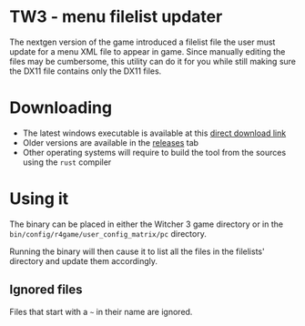 # TW3 - menu filelist updater
The nextgen version of the game introduced a filelist file the user must update for a menu XML file to appear in game. Since manually editing the files may be cumbersome, this utility can do it for you
while still making sure the DX11 file contains only the DX11 files.

# Downloading
 - The latest windows executable is available at this [direct download link](https://github.com/Aelto/tw3-menufilelist-updater/releases/latest/download/tw3-menufilelist-updater.exe)
 - Older versions are available in the [releases](https://github.com/Aelto/tw3-menufilelist-updater/releases) tab
 - Other operating systems will require to build the tool from the sources using the `rust` compiler

# Using it
The binary can be placed in either the Witcher 3 game directory or in the `bin/config/r4game/user_config_matrix/pc` directory.

Running the binary will then cause it to list all the files in the filelists' directory and update them accordingly.

## Ignored files
Files that start with a `~` in their name are ignored.
